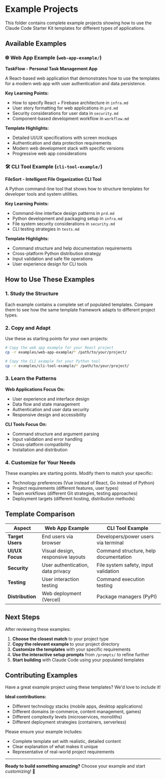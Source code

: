 # Example Projects

This folder contains complete example projects showing how to use the Claude Code Starter Kit templates for different types of applications.

## Available Examples

### 🌐 Web App Example (`web-app-example/`)

**TaskFlow - Personal Task Management App**

A React-based web application that demonstrates how to use the templates for a modern web app with user authentication and data persistence.

**Key Learning Points:**
- How to specify React + Firebase architecture in `infra.md`
- User story formatting for web applications in `prd.md`
- Security considerations for user data in `security.md`
- Component-based development workflow in `workflow.md`

**Template Highlights:**
- Detailed UI/UX specifications with screen mockups
- Authentication and data protection requirements
- Modern web development stack with specific versions
- Progressive web app considerations

### 🛠️ CLI Tool Example (`cli-tool-example/`)

**FileSort - Intelligent File Organization CLI Tool**

A Python command-line tool that shows how to structure templates for developer tools and system utilities.

**Key Learning Points:**
- Command-line interface design patterns in `prd.md`
- Python development and packaging setup in `infra.md`  
- File system security considerations in `security.md`
- CLI testing strategies in `tests.md`

**Template Highlights:**
- Command structure and help documentation requirements
- Cross-platform Python distribution strategy
- Input validation and safe file operations
- User experience design for CLI tools

## How to Use These Examples

### 1. Study the Structure
Each example contains a complete set of populated templates. Compare them to see how the same template framework adapts to different project types.

### 2. Copy and Adapt
Use these as starting points for your own projects:

```bash
# Copy the web app example for your React project
cp -r examples/web-app-example/* /path/to/your/project/

# Copy the CLI example for your Python tool
cp -r examples/cli-tool-example/* /path/to/your/project/
```

### 3. Learn the Patterns

**Web Applications Focus On:**
- User experience and interface design
- Data flow and state management
- Authentication and user data security
- Responsive design and accessibility

**CLI Tools Focus On:**
- Command structure and argument parsing
- Input validation and error handling
- Cross-platform compatibility
- Installation and distribution

### 4. Customize for Your Needs

These examples are starting points. Modify them to match your specific:
- Technology preferences (Vue instead of React, Go instead of Python)
- Project requirements (different features, user types)
- Team workflows (different Git strategies, testing approaches)
- Deployment targets (different hosting, distribution methods)

## Template Comparison

| Aspect | Web App Example | CLI Tool Example |
|--------|-----------------|------------------|
| **Target Users** | End users via browser | Developers/power users via terminal |
| **UI/UX Focus** | Visual design, responsive layouts | Command structure, help documentation |
| **Security** | User authentication, data privacy | File system safety, input validation |
| **Testing** | User interaction testing | Command execution testing |
| **Distribution** | Web deployment (Vercel) | Package managers (PyPI) |

## Next Steps

After reviewing these examples:

1. **Choose the closest match** to your project type
2. **Copy the relevant example** to your project directory  
3. **Customize the templates** with your specific requirements
4. **Use the interactive setup prompts** from `/prompts/` to refine further
5. **Start building** with Claude Code using your populated templates

## Contributing Examples

Have a great example project using these templates? We'd love to include it!

**Ideal contributions:**
- Different technology stacks (mobile apps, desktop applications)
- Different domains (e-commerce, content management, games)
- Different complexity levels (microservices, monoliths)
- Different deployment strategies (containers, serverless)

Please ensure your example includes:
- Complete template set with realistic, detailed content
- Clear explanation of what makes it unique
- Representative of real-world project requirements

---

**Ready to build something amazing?** Choose your example and start customizing! 🚀